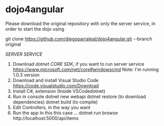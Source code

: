 # dojo4angular

Please download the original repository with only the server service, in order to start the dojo using

git clone https://github.com/diegoparraleal/dojo4angular.git --branch original

*SERVER SERVICE*
1. Download *dotnet CORE SDK*, if you want to run server service
    https://www.microsoft.com/net/core#windowscmd
    Note: I'm running 1.0.3 version
2. Download and install Visual Studio Code 
    https://code.visualstudio.com/Download 
3. Install C#, extension (Inside VSCodedotnet)
4. Run in console
     dotnet new webapi
     dotnet restore (to download dependencies)
     dotnet build (to compile)
5. Edit Controllers, in the way you want
6. Run the app
    In this this case  ...
    dotnet run 
    browse http://localhost:5000/api/items


